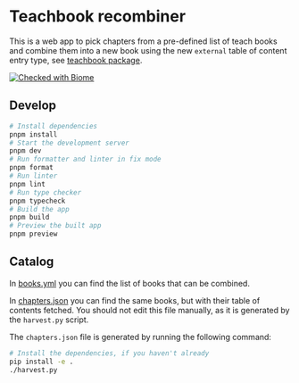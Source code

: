 # Teachbook recombiner

This is a web app to pick chapters from a pre-defined list of teach books and combine them into a new book using
the new `external` table of content entry type, see [teachbook package](https://github.com/TeachBooks/TeachBooks/blob/dd2418e0695d42d78a764cb165dd5d77875be6d9/docs/source/external.rst).

[![Checked with Biome](https://img.shields.io/badge/Checked_with-Biome-60a5fa?style=flat&logo=biome)](https://biomejs.dev)

## Develop

```bash
# Install dependencies
pnpm install
# Start the development server
pnpm dev
# Run formatter and linter in fix mode
pnpm format
# Run linter
pnpm lint
# Run type checker
pnpm typecheck
# Build the app
pnpm build
# Preview the built app
pnpm preview
```

## Catalog

In [books.yml](books.yml) you can find the list of books that can be combined.

In [chapters.json](chapters.json) you can find the same books, but with their table of contents fetched.
You should not edit this file manually, as it is generated by the `harvest.py` script.

The `chapters.json` file is generated by running the following command:

```bash
# Install the dependencies, if you haven't already
pip install -e .
./harvest.py
```